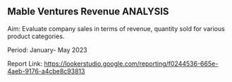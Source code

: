 ## Mable Ventures Revenue ANALYSIS 

Aim: Evaluate company sales in terms of revenue, quantity sold for various product categories.

Period: January- May 2023

Report Link: https://lookerstudio.google.com/reporting/f0244536-665e-4aeb-9176-a4cbe8c93813
